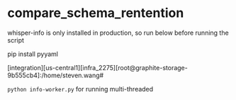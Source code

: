 # compare_schema_rentention

whisper-info is only installed in production, so run below before running the script

pip install pyyaml


[integration][us-central1][infra_2275][root@graphite-storage-9b555cb4]:/home/steven.wang#

`python info-worker.py` for running multi-threaded

